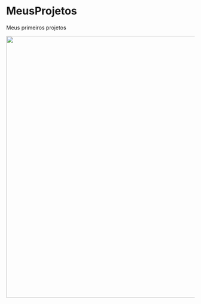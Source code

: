 # MeusProjetos
 Meus primeiros projetos 
<div>
<img src="https://user-images.githubusercontent.com/97771245/194974417-6bc75cf7-7e17-4935-b73d-7d9f4b2cf738.gif" width="700px">
</div>